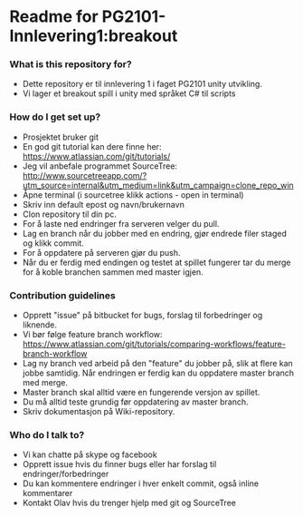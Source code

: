 # Readme for PG2101-Innlevering1:breakout #

### What is this repository for? ###

* Dette repository er til innlevering 1 i faget PG2101 unity utvikling.
* Vi lager et breakout spill i unity med språket C# til scripts

### How do I get set up? ###

* Prosjektet bruker git
* En god git tutorial kan dere finne her: https://www.atlassian.com/git/tutorials/
* Jeg vil anbefale programmet SourceTree: http://www.sourcetreeapp.com/?utm_source=internal&utm_medium=link&utm_campaign=clone_repo_win
* Åpne terminal (i sourcetree klikk actions - open in terminal)
* Skriv inn default epost og navn/brukernavn
* Clon repository til din pc.
* For å laste ned endringer fra serveren velger du pull.
* Lag en branch når du jobber med en endring, gjør endrede filer staged og klikk commit.
* For å oppdatere på serveren gjør du push.
* Når du er ferdig med endingen og testet at spillet fungerer tar du merge for å koble branchen sammen med master igjen.

### Contribution guidelines ###

* Opprett "issue" på bitbucket for bugs, forslag til forbedringer og liknende.
* Vi bør følge feature branch workflow: https://www.atlassian.com/git/tutorials/comparing-workflows/feature-branch-workflow
* Lag ny branch ved arbeid på den "feature" du jobber på, slik at flere kan jobbe samtidig. Når endringen er ferdig kan du oppdatere master branch med merge.
* Master branch skal alltid være en fungerende versjon av spillet.
* Du må alltid teste grundig før oppdatering av master branch.
* Skriv dokumentasjon på Wiki-repository.

### Who do I talk to? ###

* Vi kan chatte på skype og facebook
* Opprett issue hvis du finner bugs eller har forslag til endringer/forbedringer
* Du kan kommentere endringer i hver enkelt commit, også inline kommentarer
* Kontakt Olav hvis du trenger hjelp med git og SourceTree
